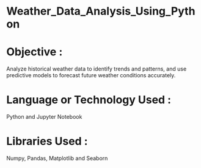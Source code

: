 # Weather_Data_Analysis_Using_Python

# Objective :
Analyze historical weather data to identify trends and patterns, and use predictive models to forecast future weather conditions accurately.
# Language or Technology Used :
Python and Jupyter Notebook

# Libraries Used :
Numpy, Pandas, Matplotlib and Seaborn
